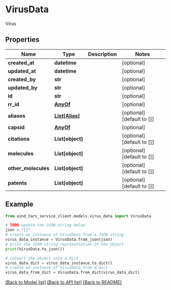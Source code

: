 # VirusData

Virus

## Properties

Name | Type | Description | Notes
------------ | ------------- | ------------- | -------------
**created_at** | **datetime** |  | [optional] 
**updated_at** | **datetime** |  | [optional] 
**created_by** | **str** |  | [optional] 
**updated_by** | **str** |  | [optional] 
**id** | **str** |  | [optional] 
**rr_id** | [**AnyOf**](AnyOf.md) |  | [optional] 
**aliases** | [**List[Alias]**](Alias.md) |  | [optional] [default to []]
**capsid** | [**AnyOf**](AnyOf.md) |  | [optional] 
**citations** | **List[object]** |  | [optional] [default to []]
**molecules** | **List[object]** |  | [optional] [default to []]
**other_molecules** | **List[object]** |  | [optional] [default to []]
**patents** | **List[object]** |  | [optional] [default to []]

## Example

```python
from aind_tars_service_client.models.virus_data import VirusData

# TODO update the JSON string below
json = "{}"
# create an instance of VirusData from a JSON string
virus_data_instance = VirusData.from_json(json)
# print the JSON string representation of the object
print(VirusData.to_json())

# convert the object into a dict
virus_data_dict = virus_data_instance.to_dict()
# create an instance of VirusData from a dict
virus_data_from_dict = VirusData.from_dict(virus_data_dict)
```
[[Back to Model list]](../README.md#documentation-for-models) [[Back to API list]](../README.md#documentation-for-api-endpoints) [[Back to README]](../README.md)


